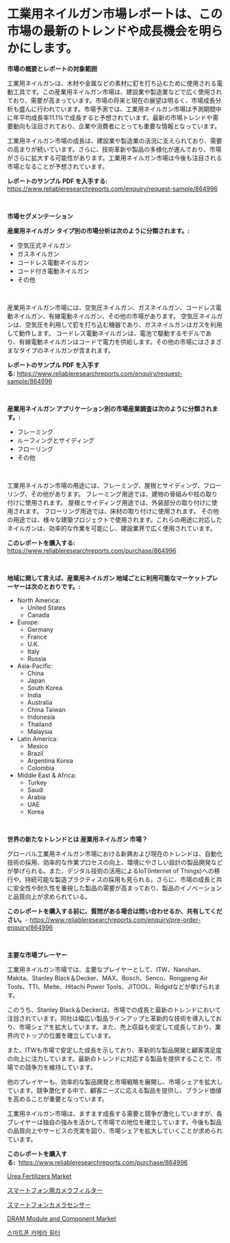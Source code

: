 <p><h1>工業用ネイルガン市場レポートは、この市場の最新のトレンドや成長機会を明らかにします。</h1></p><p><strong>市場の概要とレポートの対象範囲</strong></p>
<p><p>工業用ネイルガンは、木材や金属などの素材に釘を打ち込むために使用される電動工具です。この産業用ネイルガン市場は、建設業や製造業などで広く使用されており、需要が高まっています。市場の将来と現在の展望は明るく、市場成長分析も盛んに行われています。市場予測では、工業用ネイルガン市場は予測期間中に年平均成長率11.1%で成長すると予想されています。最新の市場トレンドや需要動向も注目されており、企業や消費者にとっても重要な情報となっています。</p><p>工業用ネイルガン市場の成長は、建設業や製造業の活況に支えられており、需要の高まりが続いています。さらに、技術革新や製品の多様化が進んでおり、市場がさらに拡大する可能性があります。工業用ネイルガン市場は今後も注目される市場となることが予想されています。</p></p>
<p><strong>レポートのサンプル PDF を入手する:</strong> <a href="https://www.reliableresearchreports.com/enquiry/request-sample/864996">https://www.reliableresearchreports.com/enquiry/request-sample/864996</a></p>
<p>&nbsp;</p>
<p><strong>市場セグメンテーション</strong></p>
<p><strong>産業用ネイルガン タイプ別の市場分析は次のように分類されます。:</strong></p>
<p><ul><li>空気圧式ネイルガン</li><li>ガスネイルガン</li><li>コードレス電動ネイルガン</li><li>コード付き電動ネイルガン</li><li>その他</li></ul></p>
<p>&nbsp;</p>
<p><p>産業用ネイルガン市場には、空気圧ネイルガン、ガスネイルガン、コードレス電動ネイルガン、有線電動ネイルガン、その他の市場があります。 空気圧ネイルガンは、空気圧を利用して釘を打ち込む機器であり、ガスネイルガンはガスを利用して動作します。 コードレス電動ネイルガンは、電池で駆動するモデルであり、有線電動ネイルガンはコードで電力を供給します。その他の市場にはさまざまなタイプのネイルガンが含まれます。</p></p>
<p><strong>レポートのサンプル PDF を入手する:</strong>&nbsp;<a href="https://www.reliableresearchreports.com/enquiry/request-sample/864996">https://www.reliableresearchreports.com/enquiry/request-sample/864996</a></p>
<p>&nbsp;</p>
<p><strong> 産業用ネイルガン アプリケーション別の市場産業調査は次のように分類されます。:</strong></p>
<p><ul><li>フレーミング</li><li>ルーフィングとサイディング</li><li>フローリング</li><li>その他</li></ul></p>
<p>&nbsp;</p>
<p><p>工業用ネイルガン市場の用途には、フレーミング、屋根とサイディング、フローリング、その他があります。 フレーミング用途では、建物の骨組みや柱の取り付けに使用されます。 屋根とサイディング用途では、外装部分の取り付けに使用されます。 フローリング用途では、床材の取り付けに使用されます。 その他の用途では、様々な建築プロジェクトで使用されます。これらの用途に対応したネイルガンは、効率的な作業を可能にし、建設業界で広く使用されています。</p></p>
<p><strong>このレポートを購入する:</strong>&nbsp; <a href="https://www.reliableresearchreports.com/purchase/864996">https://www.reliableresearchreports.com/purchase/864996</a></p>
<p>&nbsp;</p>
<p><strong>地域に関して言えば、産業用ネイルガン 地域ごとに利用可能なマーケットプレーヤーは次のとおりです。:</strong></p>
<p><ul>
    <li>
        North America:
        <ul>
            <li>United States</li>
            <li>Canada</li>
        </ul>
    </li>
    <li>
        Europe:
        <ul>
            <li>Germany</li>
            <li>France</li>
            <li>U.K.</li>
            <li>Italy</li>
            <li>Russia</li>
        </ul>
    </li>
    <li>
        Asia-Pacific:
        <ul>
            <li>China</li>
            <li>Japan</li>
            <li>South Korea</li>
            <li>India</li>
            <li>Australia</li>
            <li>China Taiwan</li>
            <li>Indonesia</li>
            <li>Thailand</li>
            <li>Malaysia</li>
        </ul>
    </li>
    <li>
        Latin America:
        <ul>
            <li>Mexico</li>
            <li>Brazil</li>
            <li>Argentina Korea</li>
            <li>Colombia</li>
        </ul>
    </li>
    <li>
        Middle East & Africa:
        <ul>
            <li>Turkey</li>
            <li>Saudi</li>
            <li>Arabia</li>
            <li>UAE</li>
            <li>Korea</li>
        </ul>
    </li>
    </ul></p>
<p>&nbsp;</p>
<p><strong>世界の新たなトレンドとは 産業用ネイルガン 市場？</strong></p>
<p><p>グローバル工業用ネイルガン市場における新興および現在のトレンドは、自動化技術の採用、効率的な作業プロセスの向上、環境にやさしい設計の製品開発などが挙げられる。また、デジタル技術の活用によるIoT(Internet of Things)への移行や、持続可能な製造プラクティスの採用も見られる。さらに、市場の成長と共に安全性や耐久性を重視した製品の需要が高まっており、製品のイノベーションと品質向上が求められている。</p></p>
<p><strong>このレポートを購入する前に、質問がある場合は問い合わせるか、共有してください。</strong>- <a href="https://www.reliableresearchreports.com/enquiry/pre-order-enquiry/864996">https://www.reliableresearchreports.com/enquiry/pre-order-enquiry/864996</a></p>
<p>&nbsp;</p>
<p><strong>主要な市場プレーヤー</strong></p>
<p><p>工業用ネイルガン市場では、主要なプレイヤーとして、ITW、Nanshan、Makita、Stanley Black＆Decker、MAX、Bosch、Senco、Rongpeng Air Tools、TTI、Meite、Hitachi Power Tools、JITOOL、Ridgidなどが挙げられます。</p><p>このうち、Stanley Black＆Deckerは、市場での成長と最新のトレンドにおいて注目されています。同社は幅広い製品ラインアップと革新的な技術を導入しており、市場シェアを拡大しています。また、売上収益も安定して成長しており、業界内でトップの位置を確立しています。</p><p>また、ITWも市場で安定した成長を示しており、革新的な製品開発と顧客満足度の向上に注力しています。最新のトレンドに対応する製品を提供することで、市場での競争力を維持しています。</p><p>他のプレイヤーも、効率的な製品開発と市場戦略を展開し、市場シェアを拡大しています。競争激化する中で、顧客ニーズに応える製品を提供し、ブランド価値を高めることが重要となっています。</p><p>工業用ネイルガン市場は、ますます成長する需要と競争が激化していますが、各プレイヤーは独自の強みを活かして市場での地位を確立しています。今後も製品の品質向上やサービスの充実を図り、市場シェアを拡大していくことが求められています。</p></p>
<p><strong>このレポートを購入する:</strong>&nbsp;&nbsp;<a href="https://www.reliableresearchreports.com/purchase/864996">https://www.reliableresearchreports.com/purchase/864996</a></p>
<p><p><a href="https://github.com/markusgodoy/Market-Research-Report-List-2/blob/main/urea-fertilizers-market.md">Urea Fertilizers Market</a></p><p><a href="https://medium.com/@reyeshowell655/%E3%82%B9%E3%83%9E%E3%83%BC%E3%83%88%E3%83%95%E3%82%A9%E3%83%B3%E3%82%AB%E3%83%A1%E3%83%A9%E3%83%95%E3%82%A3%E3%83%AB%E3%82%BF%E3%83%BC%E5%B8%82%E5%A0%B4%E3%83%AC%E3%83%9D%E3%83%BC%E3%83%88%E3%81%AF-%E3%81%93%E3%81%AE%E5%B8%82%E5%A0%B4%E3%81%AE%E6%9C%80%E6%96%B0%E3%81%AE%E3%83%88%E3%83%AC%E3%83%B3%E3%83%89%E3%82%84%E6%88%90%E9%95%B7%E6%A9%9F%E4%BC%9A%E3%82%92%E6%98%8E%E3%82%89%E3%81%8B%E3%81%AB%E3%81%97%E3%81%A6%E3%81%84%E3%81%BE%E3%81%99-d0c6599b57d0">スマートフォン用カメラフィルター</a></p><p><a href="https://medium.com/@reyeshowell655/%E3%82%B9%E3%83%9E%E3%83%BC%E3%83%88%E3%83%95%E3%82%A9%E3%83%B3%E3%82%AB%E3%83%A1%E3%83%A9%E3%82%BB%E3%83%B3%E3%82%B5%E3%83%BC%E5%B8%82%E5%A0%B4-%E7%A8%AE%E9%A1%9E-%E3%82%A2%E3%83%97%E3%83%AA%E3%82%B1%E3%83%BC%E3%82%B7%E3%83%A7%E3%83%B3-%E5%9C%B0%E7%90%86%E3%81%AB%E3%82%88%E3%82%8B%E5%8C%85%E6%8B%AC%E7%9A%84%E8%A9%95%E4%BE%A1-9e142c89de18">スマートフォンカメラセンサー</a></p><p><a href="https://view.publitas.com/reportprime-1/dram-module-and-component-market-size-share-trends-analysis-report-by-application-regional-outlook-competitive-strategies-and-segment-forecasts-2024-2031/">DRAM Module and Component Market</a></p><p><a href="https://medium.com/@loretadervishi2013/%EC%8A%A4%EB%A7%88%ED%8A%B8%ED%8F%B0-%EC%B9%B4%EB%A9%94%EB%9D%BC-%ED%95%84%ED%84%B0-%EC%8B%9C%EC%9E%A5-%EC%A1%B0%EC%82%AC-%EB%B3%B4%EA%B3%A0%EC%84%9C-2024%EB%85%84%EB%B6%80%ED%84%B0-2031%EB%85%84%EA%B9%8C%EC%A7%80%EC%9D%98-%EC%97%AD%EC%82%AC%EC%99%80-%EC%98%88%EC%B8%A1-9a58bdc0f0bc">스마트폰 카메라 필터</a></p></p>